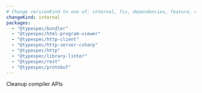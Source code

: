 ```yaml
---
# Change versionKind to one of: internal, fix, dependencies, feature, deprecation, breaking
changeKind: internal
packages:
  - "@typespec/bundler"
  - "@typespec/html-program-viewer"
  - "@typespec/http-client"
  - "@typespec/http-server-csharp"
  - "@typespec/http"
  - "@typespec/library-linter"
  - "@typespec/rest"
  - "@typespec/protobuf"
---
```


Cleanup compiler APIs
